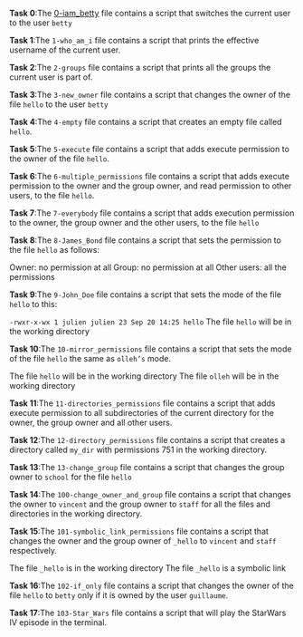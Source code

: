 **Task 0**:The [0-iam_betty](./0-iam_betty) file contains a script that switches the current user to the user `betty`

**Task 1**:The `1-who_am_i` file contains a script that prints the effective username of the current user.

**Task 2**:The `2-groups` file contains a script that prints all the groups the current user is part of.

**Task 3**:The `3-new_owner` file contains  a script that changes the owner of the file `hello` to the user `betty`

**Task 4**:The `4-empty` file contains a script that creates an empty file called `hello`.

**Task 5**:The `5-execute` file contains a script that adds execute permission to the owner of the file `hello`.

**Task 6**:The `6-multiple_permissions` file contains a script that adds execute permission to the owner and the group owner, and read permission to other users, to the file `hello`.

**Task 7**:The `7-everybody` file contains a script that adds execution permission to the owner, the group owner and the other users, to the file `hello`
 
**Task 8**:The `8-James_Bond` file contains a script that sets the permission to the file `hello` as follows:

Owner: no permission at all
Group: no permission at all
Other users: all the permissions

**Task 9**:The `9-John_Doe` file contains  a script that sets the mode of the file `hello` to this:

`-rwxr-x-wx 1 julien julien 23 Sep 20 14:25 hello`
The file `hello` will be in the working directory

**Task 10**:The `10-mirror_permissions` file contains a script that sets the mode of the file `hello` the same as `olleh’s` mode.

The file `hello` will be in the working directory
The file `olleh` will be in the working directory

**Task 11**:The `11-directories_permissions` file contains a script that adds execute permission to all subdirectories of the current directory for the owner, the group owner and all other users.

**Task 12**:The `12-directory_permissions` file contains a script that creates a directory called `my_dir` with permissions 751 in the working directory.

**Task 13**:The `13-change_group` file contains a script that changes the group owner to `school` for the file `hello`

**Task 14**:The `100-change_owner_and_group` file contains a script that changes the owner to `vincent` and the group owner to `staff` for all the files and directories in the working directory.

**Task 15**:The `101-symbolic_link_permissions` file contains a script that changes the owner and the group owner of `_hello` to `vincent` and `staff` respectively.

The file `_hello` is in the working directory
The file `_hello` is a symbolic link

**Task 16**:The `102-if_only` file contains a script that changes the owner of the file `hello` to `betty` only if it is owned by the user `guillaume`.

**Task 17**:The `103-Star_Wars` file contains a script that will play the StarWars IV episode in the terminal.
 
